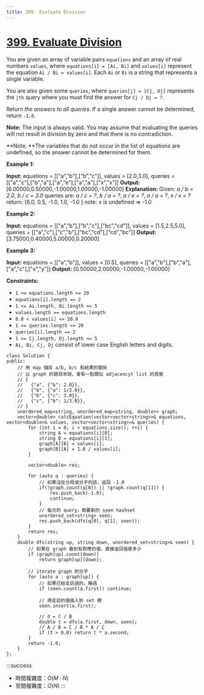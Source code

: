 ```yaml
---
title: 399. Evaluate Division
---
```


# [399\. Evaluate Division](https://leetcode.com/problems/evaluate-division/)

You are given an array of variable pairs `equations` and an array of real numbers `values`, where `equations[i] = [Ai, Bi]` and `values[i]` represent the equation `Ai / Bi = values[i]`. Each `Ai` or `Bi` is a string that represents a single variable.

You are also given some `queries`, where `queries[j] = [Cj, Dj]` represents the `jth` query where you must find the answer for `Cj / Dj = ?`.

Return _the answers to all queries_. If a single answer cannot be determined, return `-1.0`.

**Note:** The input is always valid. You may assume that evaluating the queries will not result in division by zero and that there is no contradiction.

**Note: **The variables that do not occur in the list of equations are undefined, so the answer cannot be determined for them.

**Example 1:**

**Input:** equations = \[\["a","b"\],\["b","c"\]\], values = \[2.0,3.0\], queries = \[\["a","c"\],\["b","a"\],\["a","e"\],\["a","a"\],\["x","x"\]\]
**Output:** \[6.00000,0.50000,-1.00000,1.00000,-1.00000\]
**Explanation:**
Given: _a / b = 2.0_, _b / c = 3.0_
queries are: _a / c = ?_, _b / a = ?_, _a / e = ?_, _a / a = ?_, _x / x = ?_
return: \[6.0, 0.5, -1.0, 1.0, -1.0 \]
note: x is undefined => -1.0

**Example 2:**

**Input:** equations = \[\["a","b"\],\["b","c"\],\["bc","cd"\]\], values = \[1.5,2.5,5.0\], queries = \[\["a","c"\],\["c","b"\],\["bc","cd"\],\["cd","bc"\]\]
**Output:** \[3.75000,0.40000,5.00000,0.20000\]

**Example 3:**

**Input:** equations = \[\["a","b"\]\], values = \[0.5\], queries = \[\["a","b"\],\["b","a"\],\["a","c"\],\["x","y"\]\]
**Output:** \[0.50000,2.00000,-1.00000,-1.00000\]

**Constraints:**

-   `1 <= equations.length <= 20`
-   `equations[i].length == 2`
-   `1 <= Ai.length, Bi.length <= 5`
-   `values.length == equations.length`
-   `0.0 < values[i] <= 20.0`
-   `1 <= queries.length <= 20`
-   `queries[i].length == 2`
-   `1 <= Cj.length, Dj.length <= 5`
-   `Ai, Bi, Cj, Dj` consist of lower case English letters and digits.

```cpp=
class Solution {
public:
    // 用 map 儲存 a/b, b/c 和結果的關係
    // 以 graph 的題目來說，會有一點類似 adjacencyt list 的感覺
    // {
    //   {"a", {"b": 2.0}},
    //   {"b", {"a": 1/2.0}},
    //   {"b", {"c": 3.0}},
    //   {"c", {"b": 1/3.0}},
    // }
    unordered_map<string, unordered_map<string, double>> graph;
    vector<double> calcEquation(vector<vector<string>>& equations, vector<double>& values, vector<vector<string>>& queries) {
        for (int i = 0; i < equations.size(); ++i) {
            string A = equations[i][0];
            string B = equations[i][1];
            graph[A][B] = values[i];
            graph[B][A] = 1.0 / values[i];
        }

        vector<double> res;

        for (auto q : queries) {
            // 如果沒在分母或分子的話，返回 -1.0
            if(!graph.count(q[0]) || !graph.count(q[1])) {
                res.push_back(-1.0);
                continue;
            }
            // 每次的 query，都要新的 seen hashset
            unordered_set<string> seen;
            res.push_back(dfs(q[0], q[1], seen));
        }
        return res;
    }
    double dfs(string up, string down, unordered_set<string>& seen) {
        // 如果在 graph 看到有對應的值，直接返回值是多少
        if (graph[up].count(down))
            return graph[up][down];

        // iterate graph 的分子
        for (auto a : graph[up]) {
            // 如果已經走訪過的，略過
            if (seen.count(a.first)) continue;

            // 將走訪的值插入到 set 裡
            seen.insert(a.first);

            // d = C / B
            double t = dfs(a.first, down, seen);
            // A / B = C / B * A / C
            if (t > 0.0) return t * a.second;
        }
        return -1.0;
    }
};
```

:::success
- 時間複雜度：$O(M \cdot N)$
- 空間複雜度：$O(N)$
:::

